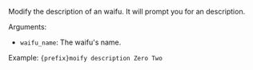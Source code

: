 Modify the description of an waifu. It will prompt you for an description.

Arguments:
* `waifu_name`: The waifu's name.

Example: `{prefix}moify description Zero Two`

